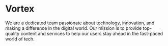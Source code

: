 # Vortex
We are a dedicated team passionate about technology, innovation, and making a difference in the digital world. Our mission is to provide top-quality content and services to help our users stay ahead in the fast-paced world of tech.
